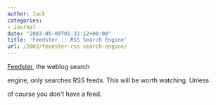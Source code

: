 ```yaml
---
author: Jack
categories:
- Journal
date: "2003-05-09T01:32:12+00:00"
title: 'Feedster :: RSS Search Engine'
url: /2003/feedster-rss-search-engine/
---
```


[Feedster][1], the weblog search
  

  
engine, only searches RSS feeds. This will be worth watching. Unless
  

  
of course you don't have a feed.

 [1]: http://www.feedster.com/